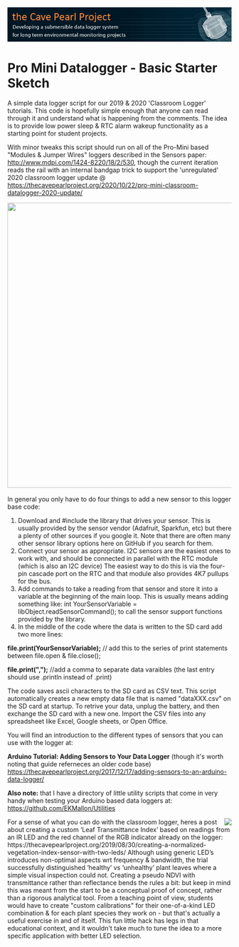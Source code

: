 <img src="https://github.com/EKMallon/The_Cave_Pearl_Project_CURRENT_codebuilds/blob/master/images/CavePearlProjectBanner_130x850px.jpg">

# Pro Mini Datalogger - Basic Starter Sketch
A simple data logger script for our 2019 & 2020 'Classroom Logger' tutorials. This code is hopefully simple enough that anyone can read through it and understand what is happening from the comments. The idea is to provide low power sleep & RTC alarm wakeup functionality as a starting point for student projects.

With minor tweaks this script should run on all of the Pro-Mini based "Modules &amp; Jumper Wires" loggers described in the Sensors paper: http://www.mdpi.com/1424-8220/18/2/530, though the current iteration reads the rail with an internal bandgap trick to support the 'unregulated' 2020 classroom logger update @  
https://thecavepearlproject.org/2020/10/22/pro-mini-classroom-datalogger-2020-update/

<img src="https://github.com/EKMallon/Pro-Mini-Datalogger---Basic-Starter-Sketch/blob/master/images/2020_ClassroomLogger-Assembled_900pixw.jpg" height="639" width="600">

In general you only have to do four things to add a new sensor to this logger base code:

1) Download and #include the library that drives your sensor. This is usually provided by the sensor vendor (Adafruit, Sparkfun, etc) but there a plenty of other sources if you google it. Note that there are often many other sensor library options here on GitHub if you search for them.
2) Connect your sensor as appropriate. I2C sensors are the easiest ones to work with, and should be connected in parallel with the RTC module (which is also an I2C device) The easiest way to do this is via the four-pin cascade port on the RTC and that module also provides 4K7 pullups for the bus.
3) Add commands to take a reading from that sensor and store it into a variable at the beginning of the main loop. This is usually means adding something like: 
int YourSensorVariable = libObject.readSensorCommand(); to call the sensor support functions provided by the library.
4) In the middle of the code where the data is written to the SD card add two more lines:

**file.print(YourSensorVariable);** // add this to the series of print statements between file.open & file.close();

**file.print(",");** //add a comma to separate data varaibles (the last entry should use .println instead of .print)

The code saves ascii characters to the SD card as CSV text. This script automatically creates a new empty data file that is named "dataXXX.csv" on the SD card at startup. To retrive your data, unplug the battery, and then exchange the SD card with a new one. Import the CSV files into any spreadsheet like Excel, Google sheets, or Open Office. 

You will find an introduction to the different types of sensors that you can use with the logger at:

**Arduino Tutorial: Adding Sensors to Your Data Logger**  (though it's worth noting that guide referneces an older code base)
https://thecavepearlproject.org/2017/12/17/adding-sensors-to-an-arduino-data-logger/

**Also note:** that I have a directory of little utility scripts that come in very handy when testing your Arduino based data loggers at: https://github.com/EKMallon/Utilities

<img src="https://github.com/EKMallon/Pro-Mini-Datalogger---Basic-Starter-Sketch/blob/master/images/LeafTransmittanceTrials@UTJ_300pixw.jpg" align="right">
For a sense of what you can do with the classroom logger, heres a post about creating a custom ‘Leaf Transmittance Index’ based on readings from an IR LED and the red channel of the RGB indicator already on the logger: https://thecavepearlproject.org/2019/08/30/creating-a-normalized-vegetation-index-sensor-with-two-leds/ Although using generic LED’s introduces non-optimal aspects wrt frequency & bandwidth, the trial successfully distinguished ‘healthy’ vs ‘unhealthy’ plant leaves where a simple visual inspection could not. Creating a pseudo NDVI with transmittance rather than reflectance bends the rules a bit: but keep in mind this was meant from the start to be a conceptual proof of concept, rather than a rigorous analytical tool. From a teaching point of view, students would have to create "custom calibrations" for their one-of-a-kind LED combination & for each plant species they work on - but that's actually a useful exercise in and of itself. This fun little hack has legs in that educational context, and it wouldn't take much to tune the idea to a more specific application with better LED selection.
